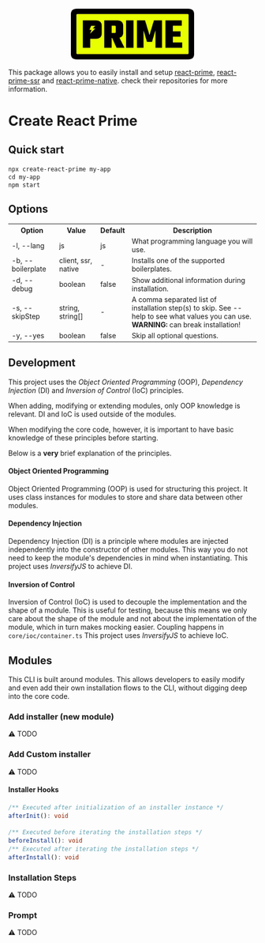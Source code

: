<p align="center">
  <img src="https://github.com/JBostelaar/react-prime/blob/master/src/static/images/prime-logo.png" alt="prime-logo" width="250px" />
</p>

This package allows you to easily install and setup [react-prime](https://github.com/react-prime/react-prime), [react-prime-ssr](https://github.com/react-prime/react-prime-ssr) and [react-prime-native](https://github.com/react-prime/react-prime-native). check their repositories for more information.

# Create React Prime
## Quick start
```
npx create-react-prime my-app
cd my-app
npm start
```

## Options

<table>
  <tr>
    <th>
        Option
    </th>
    <th>
        Value
    </th>
    <th>
        Default
    </th>
    <th>
        Description
    </th>
  </tr>
  <tr>
    <td>
      -l, --lang
    </td>
    <td>
      js
    </td>
    <td>
      js
    </td>
    <td>
      What programming language you will use.
    </td>
  </tr>
  <tr>
    <td>
      -b, --boilerplate
    </td>
    <td>
      client, ssr, native
    </td>
    <td>
      -
    </td>
    <td>
      Installs one of the supported boilerplates.
    </td>
  </tr>
  <tr>
    <td>
      -d, --debug
    </td>
    <td>
      boolean
    </td>
    <td>
      false
    </td>
    <td>
      Show additional information during installation.
    </td>
  </tr>
  <tr>
    <td>
      -s, --skipStep
    </td>
    <td>
      string, string[]
    </td>
    <td>
      -
    </td>
    <td>
      A comma separated list of installation step(s) to skip. See --help to see what values you can use.
      <br /><b>WARNING:</b> can break installation!
    </td>
  </tr>
  <tr>
    <td>
      -y, --yes
    </td>
    <td>
      boolean
    </td>
    <td>
      false
    </td>
    <td>
      Skip all optional questions.
    </td>
  </tr>
</table>

## Development

This project uses the *Object Oriented Programming* (OOP), *Dependency Injection* (DI) and *Inversion of Control* (IoC) principles.

When adding, modifying or extending modules, only OOP knowledge is relevant. DI and IoC is used outside of the modules.

When modifying the core code, however, it is important to have basic knowledge of these principles before starting.

Below is a **very** brief explanation of the principles.


#### Object Oriented Programming

Object Oriented Programming (OOP) is used for structuring this project. It uses class instances for modules to store and share data between other modules.

#### Dependency Injection

Dependency Injection (DI) is a principle where modules are injected independently into the constructor of other modules. This way you do not need to keep the module's dependencies in mind when instantiating. This project uses *InversifyJS* to achieve DI.

#### Inversion of Control

Inversion of Control (IoC) is used to decouple the implementation and the shape of a module. This is useful for testing, because this means we only care about the shape of the module and not about the implementation of the module, which in turn makes mocking easier. Coupling happens in `core/ioc/container.ts` This project uses *InversifyJS* to achieve IoC.

## Modules
This CLI is built around modules. This allows developers to easily modify and even add their own installation flows to the CLI, without digging deep into the core code.

### Add installer (new module)

⚠️ TODO

### Add Custom installer

⚠️ TODO

#### Installer Hooks
```ts
/** Executed after initialization of an installer instance */
afterInit(): void

/** Executed before iterating the installation steps */
beforeInstall(): void
/** Executed after iterating the installation steps */
afterInstall(): void
```

### Installation Steps
⚠️ TODO

### Prompt
⚠️ TODO
